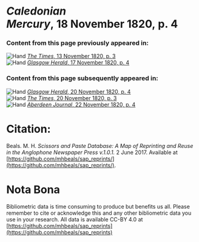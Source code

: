 # *Caledonian Mercury*, 18 November 1820, p. 4  
  
### Content from this page previously appeared in:  
![Hand](http://scissorsandpaste.net/wp-content/uploads/2017/06/smallhandpointer.png) [*The Times*, 13 November 1820, p. 3](https://mhbeals.github.io/sap_html/The-Times/The-Times-13-November-1820-p-3)  
![Hand](http://scissorsandpaste.net/wp-content/uploads/2017/06/smallhandpointer.png) [*Glasgow Herald*, 17 November 1820, p. 4](https://mhbeals.github.io/sap_html/Glasgow-Herald/Glasgow-Herald-17-November-1820-p-4)  
  
### Content from this page subsequently appeared in:  
![Hand](http://scissorsandpaste.net/wp-content/uploads/2017/06/smallhandpointer.png) [*Glasgow Herald*, 20 November 1820, p. 4](https://mhbeals.github.io/sap_html/Glasgow-Herald/Glasgow-Herald-20-November-1820-p-4)  
![Hand](http://scissorsandpaste.net/wp-content/uploads/2017/06/smallhandpointer.png) [*The Times*, 20 November 1820, p. 3](https://mhbeals.github.io/sap_html/The-Times/The-Times-20-November-1820-p-3)  
![Hand](http://scissorsandpaste.net/wp-content/uploads/2017/06/smallhandpointer.png) [*Aberdeen Journal*, 22 November 1820, p. 4](https://mhbeals.github.io/sap_html/Aberdeen-Journal/Aberdeen-Journal-22-November-1820-p-4)  


# Citation: 

Beals. M. H. *Scissors and Paste Database: A Map of Reprinting and Reuse in the Anglophone Newspaper Press v.1.0.1.* 2 June 2017. Available at [https://github.com/mhbeals/sap_reprints/](https://github.com/mhbeals/sap_reprints/). 

# Nota Bona

Bibliometric data is time consuming to produce but benefits us all. Please remember to cite or acknowledge this and any other bibliometric data you use in your research. All data is available CC-BY 4.0 at [https://github.com/mhbeals/sap_reprints](https://github.com/mhbeals/sap_reprints)